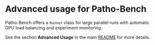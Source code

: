 # Advanced usage for Patho-Bench

Patho-Bench offers a `Runner` class for large parallel runs with automatic GPU load balancing and experiment monitoring.

See the section **Advanced Usage** in the main [README](https://github.com/mahmoodlab/patho-bench?tab=readme-ov-file#%EF%B8%8F-advanced-usage-large-scale-benchmarking) for more details.